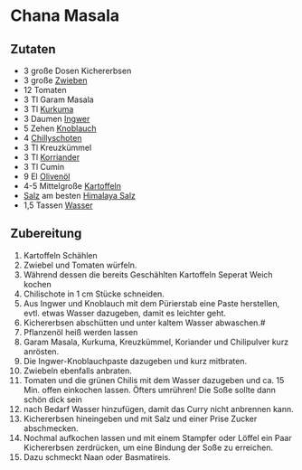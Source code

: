 # Chana Masala
## Zutaten
- 3 große Dosen Kichererbsen
- 3 große [Zwieben](../Stoffe/Rohstoffe/Zwiebel.md)
- 12 Tomaten
- 3 Tl Garam Masala
- 3 Tl [Kurkuma](../Stoffe/Rohstoffe/Kurkuma.md)
- 3 Daumen [Ingwer](../Stoffe/Rohstoffe/Ingwer.md)
- 5 Zehen [Knoblauch](../Stoffe/Rohstoffe/Knoblauch.md)
- 4 [Chillyschoten](../Stoffe/Rohstoffe/Chilly.md)
- 3 Tl Kreuzkümmel
- 3 Tl [Korriander](../Stoffe/Rohstoffe/Korriander.md)
- 3 Tl Cumin
- 9 El [Olivenöl](../Stoffe/Rohstoffe/Olivenöl.md)
- 4-5 Mittelgroße [Kartoffeln](../Stoffe/Rohstoffe/Kartoffel.md)
- [Salz](../Stoffe/Rohstoffe/Salze/Salz.md) am besten [Himalaya Salz](../Wichtige_Nährstoffquellen/Lebensmittelkategorisierung_nach_Wertigkeit/Hochwertige_Lebensmittel.md#Himalaya%20Salz)
- 1,5 Tassen [Wasser](../Stoffe/Rohstoffe/Wasser.md)


## Zubereitung
1. Kartoffeln Schählen
2. Zwiebel und Tomaten würfeln. 
3. Während dessen die bereits Geschählten Kartoffeln Seperat Weich kochen
4. Chilischote in 1 cm Stücke schneiden. 
5. Aus Ingwer und Knoblauch mit dem Pürierstab eine Paste herstellen, evtl. etwas Wasser dazugeben, damit es leichter geht. 
6. Kichererbsen abschütten und unter kaltem Wasser abwaschen.#
7. Pflanzenöl heiß werden lassen 
8. Garam Masala, Kurkuma, Kreuzkümmel, Koriander und Chilipulver kurz anrösten. 
9. Die Ingwer-Knoblauchpaste dazugeben und kurz mitbraten. 
10. Zwiebeln ebenfalls anbraten. 
11. Tomaten und die grünen Chilis mit dem Wasser dazugeben und ca. 15 Min. offen einkochen lassen. Öfters umrühren! Die Soße sollte dann schön dick sein 
12. nach Bedarf Wasser hinzufügen, damit das Curry nicht anbrennen kann.
13. Kichererbsen hineingeben und mit Salz und einer Prise Zucker abschmecken.
14. Nochmal aufkochen lassen und mit einem Stampfer oder Löffel ein Paar Kichererbsen zerdrücken, um eine Bindung der Soße zu erreichen.
15. Dazu schmeckt Naan oder Basmatireis.
